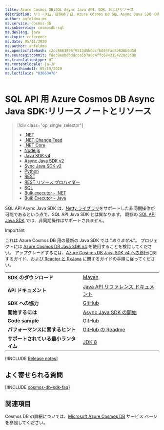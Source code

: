 ```yaml
---
title: Azure Cosmos DB:SQL Async Java API、SDK、およびリソース
description: リリース日、提供終了日、Azure Cosmos DB SQL Async Java SDK の各バージョン間の変更など、SQL Async Java API と SDK に関するあらゆる詳細を提供します。
author: anfeldma-ms
ms.service: cosmos-db
ms.subservice: cosmosdb-sql
ms.devlang: java
ms.topic: reference
ms.date: 05/11/2020
ms.author: anfeldma
ms.openlocfilehash: c2cc8663896f9513d5b6ccfb024fac8b826b0d5d
ms.sourcegitcommit: fdec8e8bdbddcce5b7a0c4ffc6842154220c8b90
ms.translationtype: HT
ms.contentlocale: ja-JP
ms.lasthandoff: 05/19/2020
ms.locfileid: "83660476"
---
```

# <a name="azure-cosmos-db-async-java-sdk-for-sql-api-release-notes-and-resources"></a>SQL API 用 Azure Cosmos DB Async Java SDK:リリース ノートとリソース
> [!div class="op_single_selector"]
> * [.NET](sql-api-sdk-dotnet.md)
> * [.NET Change Feed](sql-api-sdk-dotnet-changefeed.md)
> * [.NET Core](sql-api-sdk-dotnet-core.md)
> * [Node.js](sql-api-sdk-node.md)
> * [Java SDK v4](sql-api-sdk-java-v4.md)
> * [Async Java SDK v2](sql-api-sdk-async-java.md)
> * [Sync Java SDK v2](sql-api-sdk-java.md)
> * [Python](sql-api-sdk-python.md)
> * [REST](https://docs.microsoft.com/rest/api/cosmos-db/)
> * [REST リソース プロバイダー](https://docs.microsoft.com/rest/api/cosmos-db-resource-provider/)
> * [SQL](sql-api-query-reference.md)
> * [Bulk executor - .NET](sql-api-sdk-bulk-executor-dot-net.md)
> * [Bulk Executor - Java](sql-api-sdk-bulk-executor-java.md)

SQL API Async Java SDK は、[Netty ライブラリ](https://netty.io/)をサポートした非同期操作が可能であるという点で、SQL API Java SDK とは異なります。 既存の [SQL API Java SDK](sql-api-sdk-java.md) では、非同期操作はサポートされません。 

> [!IMPORTANT]  
> これは Azure Cosmos DB 用の最新の Java SDK では "*ありません*"。 プロジェクトには [Azure Cosmos DB Java SDK v4](sql-api-sdk-java-v4.md) を使用することを検討してください。 アップグレードするには、[Azure Cosmos DB Java SDK v4 への移行](migrate-java-v4-sdk.md)に関するガイド、および[ Reactor と RxJava](https://github.com/Azure-Samples/azure-cosmos-java-sql-api-samples/blob/master/reactor-rxjava-guide.md) に関するガイドの手順に従ってください。 
>

| |  |
|---|---|
| **SDK のダウンロード** | [Maven](https://mvnrepository.com/artifact/com.microsoft.azure/azure-cosmosdb) |
|**API ドキュメント** |[Java API リファレンス ドキュメント](https://docs.microsoft.com/java/api/com.microsoft.azure.cosmosdb.rx.asyncdocumentclient?view=azure-java-stable) | 
|**SDK への協力** | [GitHub](https://github.com/Azure/azure-cosmosdb-java) | 
|**開始するには** | [Async Java SDK の開始](https://github.com/Azure-Samples/azure-cosmos-db-sql-api-async-java-getting-started) | 
|**Code sample** | [GitHub](https://github.com/Azure/azure-cosmosdb-java#usage-code-sample)| 
| **パフォーマンスに関するヒント**| [GitHub の Readme](https://github.com/Azure/azure-cosmosdb-java#guide-for-prod)| 
| **サポートされている最小ランタイム**|[JDK 8](/java/azure/jdk/?view=azure-java-stable) | 

[!INCLUDE [Release notes](~/azure-cosmosdb-java-v2/changelog/README.md)]
## <a name="faq"></a>よく寄せられる質問
[!INCLUDE [cosmos-db-sdk-faq](../../includes/cosmos-db-sdk-faq.md)]

## <a name="see-also"></a>関連項目
Cosmos DB の詳細については、[Microsoft Azure Cosmos DB](https://azure.microsoft.com/services/cosmos-db/) サービス ページを参照してください。

